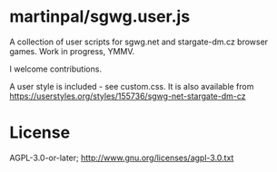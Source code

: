 martinpal/sgwg.user.js
======================

A collection of user scripts for sgwg.net and stargate-dm.cz browser games. Work in progress, YMMV.

I welcome contributions.

A user style is included - see custom.css. It is also available from https://userstyles.org/styles/155736/sgwg-net-stargate-dm-cz


License
=======

AGPL-3.0-or-later; http://www.gnu.org/licenses/agpl-3.0.txt
